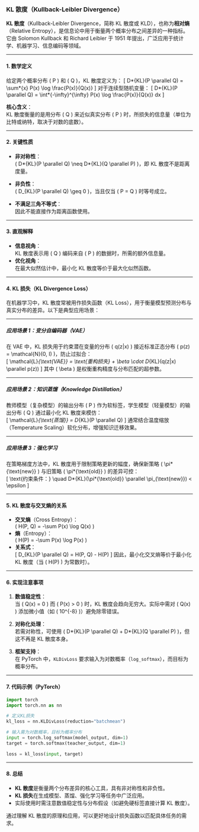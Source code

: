 ### KL 散度（Kullback-Leibler Divergence）

**KL 散度**（Kullback-Leibler Divergence，简称 KL 散度或 KLD），也称为**相对熵**（Relative Entropy），是信息论中用于衡量两个概率分布之间差异的一种指标。它由 Solomon Kullback 和 Richard Leibler 于 1951 年提出，广泛应用于统计学、机器学习、信息编码等领域。

---

#### 1. **数学定义**

给定两个概率分布 \( P \) 和 \( Q \)，KL 散度定义为：
\[
D*{KL}(P \parallel Q) = \sum*{x} P(x) \log \frac{P(x)}{Q(x)}
\]
对于连续型随机变量：
\[
D*{KL}(P \parallel Q) = \int*{-\infty}^{\infty} P(x) \log \frac{P(x)}{Q(x)} dx
\]

**核心含义**：  
KL 散度衡量的是用分布 \( Q \) 来近似真实分布 \( P \) 时，所损失的信息量（单位为比特或纳特，取决于对数的底数）。

---

#### 2. **关键性质**

- **非对称性**：  
  \( D*{KL}(P \parallel Q) \neq D*{KL}(Q \parallel P) \)，即 KL 散度不是距离度量。
- **非负性**：  
  \( D\_{KL}(P \parallel Q) \geq 0 \)，当且仅当 \( P = Q \) 时等号成立。

- **不满足三角不等式**：  
  因此不能直接作为距离函数使用。

---

#### 3. **直观解释**

- **信息视角**：  
  KL 散度表示用 \( Q \) 编码来自 \( P \) 的数据时，所需的额外信息量。
- **优化视角**：  
  在最大似然估计中，最小化 KL 散度等价于最大化似然函数。

---

#### 4. **KL 损失（KL Divergence Loss）**

在机器学习中，KL 散度常被用作损失函数（KL Loss），用于衡量模型预测分布与真实分布的差异。以下是典型应用场景：

---

##### **应用场景 1：变分自编码器（VAE）**

在 VAE 中，KL 损失用于约束潜在变量的分布 \( q(z|x) \) 接近标准正态分布 \( p(z) = \mathcal{N}(0, I) \)，防止过拟合：  
\[
\mathcal{L}_{\text{VAE}} = \text{重构损失} + \beta \cdot D_{KL}(q(z|x) \parallel p(z))
\]
其中 \( \beta \) 是权衡重构精度与分布匹配的超参数。

---

##### **应用场景 2：知识蒸馏（Knowledge Distillation）**

教师模型（复杂模型）的输出分布 \( P \) 作为软标签，学生模型（轻量模型）的输出分布 \( Q \) 通过最小化 KL 散度来模仿：  
\[
\mathcal{L}_{\text{蒸馏}} = D_{KL}(P \parallel Q)
\]
通常结合温度缩放（Temperature Scaling）软化分布，增强知识迁移效果。

---

##### **应用场景 3：强化学习**

在策略梯度方法中，KL 散度用于限制策略更新的幅度，确保新策略 \( \pi*{\text{new}} \) 与旧策略 \( \pi*{\text{old}} \) 的差异可控：  
\[
\text{约束条件：} \quad D*{KL}(\pi*{\text{old}} \parallel \pi\_{\text{new}}) < \epsilon
\]

---

#### 5. **KL 散度与交叉熵的关系**

- **交叉熵**（Cross Entropy）：  
  \( H(P, Q) = -\sum P(x) \log Q(x) \)
- **熵**（Entropy）：  
  \( H(P) = -\sum P(x) \log P(x) \)
- **关系式**：  
  \[
  D\_{KL}(P \parallel Q) = H(P, Q) - H(P)
  \]
  因此，最小化交叉熵等价于最小化 KL 散度（当 \( H(P) \) 为常数时）。

---

#### 6. **实现注意事项**

1. **数值稳定性**：  
   当 \( Q(x) = 0 \) 而 \( P(x) > 0 \) 时，KL 散度会趋向无穷大。实际中需对 \( Q(x) \) 添加微小值（如 \( 10^{-8} \)）避免除零错误。

2. **对称化处理**：  
   若需对称性，可使用 \( D*{KL}(P \parallel Q) + D*{KL}(Q \parallel P) \)，但这不再是 KL 散度本身。

3. **框架支持**：  
   在 PyTorch 中，`KLDivLoss` 要求输入为对数概率（`log_softmax`），而目标为概率分布。

---

#### 7. **代码示例（PyTorch）**

```python
import torch
import torch.nn as nn

# 定义KL损失
kl_loss = nn.KLDivLoss(reduction="batchmean")

# 输入需为对数概率，目标为概率分布
input = torch.log_softmax(model_output, dim=1)
target = torch.softmax(teacher_output, dim=1)

loss = kl_loss(input, target)
```

---

#### 8. **总结**

- **KL 散度**是衡量两个分布差异的核心工具，具有非对称性和非负性。
- **KL 损失**在生成模型、蒸馏、强化学习等任务中广泛应用。
- 实际使用时需注意数值稳定性与分布假设（如避免硬标签直接计算 KL 散度）。

通过理解 KL 散度的原理和应用，可以更好地设计损失函数以匹配具体任务的需求。
